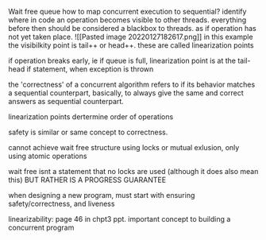 Wait free queue
how to map concurrent execution to sequential?
identify where in code an operation becomes visible to other threads. 
everything before then should be considered a blackbox to threads. as if operation has not yet taken place. 
![[Pasted image 20220127182617.png]]
in this example the visibilkity point is tail++ or head++. these are called linearization points

if operation breaks early, ie if queue is full, linearization point is at the tail-head if statement, when exception is thrown

the 'correctness' of a concurrent algorithm refers to if its behavior matches a sequential counterpart, basically, to always give the same and correct answers as sequential counterpart. 

linearization points dertermine order of operations

safety is similar or same concept to correctness.

cannot achieve wait free structure using locks or mutual exlusion, only using atomic operations

wait free isnt a statement that no locks are used (although it does also mean this) BUT RATHER IS A PROGRESS GUARANTEE

when designing a new program, must start with ensuring safety/correctness, and liveness

linearizability: page 46 in chpt3 ppt. important concept to building a concurrent program

